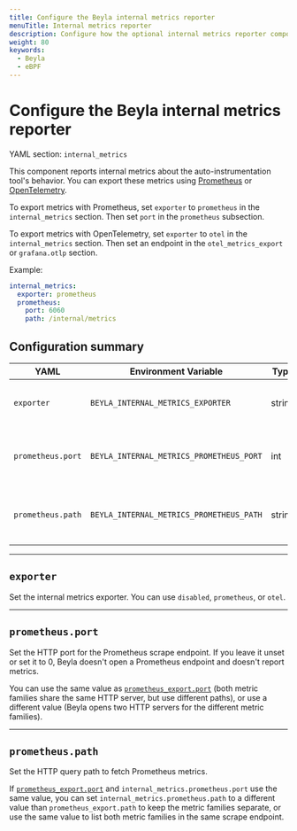 ```yaml
---
title: Configure the Beyla internal metrics reporter
menuTitle: Internal metrics reporter
description: Configure how the optional internal metrics reporter component reports metrics on the internal behavior of the auto-instrumentation tool in Prometheus format.
weight: 80
keywords:
  - Beyla
  - eBPF
---
```


# Configure the Beyla internal metrics reporter

YAML section: `internal_metrics`

This component reports internal metrics about the auto-instrumentation tool's behavior.
You can export these metrics using [Prometheus](https://prometheus.io/) or [OpenTelemetry](https://opentelemetry.io/).

To export metrics with Prometheus, set `exporter` to `prometheus` in the `internal_metrics` section. Then set `port` in the `prometheus` subsection.

To export metrics with OpenTelemetry, set `exporter` to `otel` in the `internal_metrics` section. Then set an endpoint in the `otel_metrics_export` or `grafana.otlp` section.

Example:

```yaml
internal_metrics:
  exporter: prometheus
  prometheus:
    port: 6060
    path: /internal/metrics
```

## Configuration summary

| YAML              | Environment Variable                     | Type   | Default             | Summary                                                      |
| ----------------- | ---------------------------------------- | ------ | ------------------- | ------------------------------------------------------------ |
| `exporter`        | `BEYLA_INTERNAL_METRICS_EXPORTER`        | string | `disabled`          | [Selects the internal metrics exporter.](#exporter)          |
| `prometheus.port` | `BEYLA_INTERNAL_METRICS_PROMETHEUS_PORT` | int    | (unset)             | [HTTP port for Prometheus scrape endpoint.](#prometheusport) |
| `prometheus.path` | `BEYLA_INTERNAL_METRICS_PROMETHEUS_PATH` | string | `/internal/metrics` | [HTTP query path for Prometheus metrics.](#prometheuspath)   |

---

## `exporter`

Set the internal metrics exporter.
You can use `disabled`, `prometheus`, or `otel`.

---

## `prometheus.port`

Set the HTTP port for the Prometheus scrape endpoint.
If you leave it unset or set it to 0, Beyla doesn't open a Prometheus endpoint and doesn't report metrics.

You can use the same value as [`prometheus_export.port`](../export-data/#prometheus-http-endpoint) (both metric families share the same HTTP server, but use different paths), or use a different value (Beyla opens two HTTP servers for the different metric families).

---

## `prometheus.path`

Set the HTTP query path to fetch Prometheus metrics.

If [`prometheus_export.port`](../export-data/#prometheus-http-endpoint) and `internal_metrics.prometheus.port` use the same value, you can set `internal_metrics.prometheus.path` to a different value than `prometheus_export.path` to keep the metric families separate, or use the same value to list both metric families in the same scrape endpoint.
